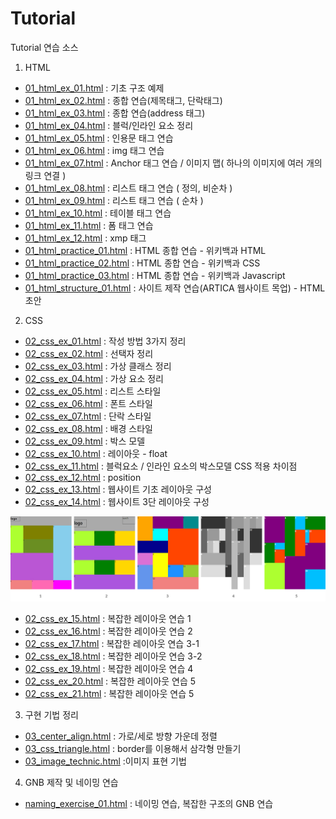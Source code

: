 # Tutorial

Tutorial 연습 소스

1. HTML

- [01_html_ex_01.html](https://github.com/Drawcd/tutorial/blob/master/01_html_ex_01.html) : 기초 구조 예제
- [01_html_ex_02.html](https://github.com/Drawcd/tutorial/blob/master/01_html_ex_02(tag_p_h).html) : 종합 연습(제목태그, 단락태그)
- [01_html_ex_03.html](https://github.com/Drawcd/tutorial/blob/master/01_html_ex_03(address).html) : 종합 연습(address 태그)
- [01_html_ex_04.html](https://github.com/Drawcd/tutorial/blob/master/01_html_ex_04(block_inline).html) : 블럭/인라인 요소 정리
- [01_html_ex_05.html](https://github.com/Drawcd/tutorial/blob/master/01_html_ex_05(q_blockquote_인용문).html) : 인용문 태그 연습
- [01_html_ex_06.html](https://github.com/Drawcd/tutorial/blob/master/01_html_ex_06(img).html) : img 태그 연습
- [01_html_ex_07.html](https://github.com/Drawcd/tutorial/blob/master/01_html_ex_07(a_map_area).html) : Anchor 태그 연습 / 이미지 맵( 하나의 이미지에 여러 개의 링크 연결 )
- [01_html_ex_08.html](https://github.com/Drawcd/tutorial/blob/master/01_html_ex_08(dl_dt_dd_ul).html) : 리스트 태그 연습 ( 정의, 비순차 )
- [01_html_ex_09.html](https://github.com/Drawcd/tutorial/blob/master/01_html_ex_09(ol_li).html) : 리스트 태그 연습 ( 순차 )
- [01_html_ex_10.html](https://github.com/Drawcd/tutorial/blob/master/01_html_ex_10(table_tr_td_caption_colgroup_col_th_tfoot).html) : 테이블 태그 연습
- [01_html_ex_11.html](https://github.com/Drawcd/tutorial/blob/master/01_html_ex_11(input_button_select_option).html) : 폼 태그 연습
- [01_html_ex_12.html](https://github.com/Drawcd/tutorial/blob/master/01_html_ex_12(xmp).html) : xmp 태그
- [01_html_practice_01.html](https://github.com/Drawcd/tutorial/blob/master/01_html_practice_01.html) : HTML 종합 연습 - 위키백과 HTML
- [01_html_practice_02.html](https://github.com/Drawcd/tutorial/blob/master/01_html_practice_02.html) : HTML 종합 연습 - 위키백과 CSS
- [01_html_practice_03.html](https://github.com/Drawcd/tutorial/blob/master/01_html_practice_03.html) : HTML 종합 연습 - 위키백과 Javascript
- [01_html_structure_01.html](https://github.com/Drawcd/tutorial/blob/master/01_html_structure_01.html) : 사이트 제작 연습(ARTICA 웹사이트 목업) - HTML 초안

2. CSS

- [02_css_ex_01.html](https://github.com/ministori/tutorial/blob/master/02_css_ex_01.html) : 작성 방법 3가지 정리
- [02_css_ex_02.html](https://github.com/ministori/tutorial/blob/master/02_css_ex_02.html) : 선택자 정리
- [02_css_ex_03.html](https://github.com/ministori/tutorial/blob/master/02_css_ex_03.html) : 가상 클래스 정리
- [02_css_ex_04.html](https://github.com/ministori/tutorial/blob/master/02_css_ex_04.html) : 가상 요소 정리
- [02_css_ex_05.html](https://github.com/ministori/tutorial/blob/master/02_css_ex_05.html) : 리스트 스타일
- [02_css_ex_06.html](https://github.com/ministori/tutorial/blob/master/02_css_ex_06.html) : 폰트 스타일
- [02_css_ex_07.html](https://github.com/ministori/tutorial/blob/master/02_css_ex_07.html) : 단락 스타일
- [02_css_ex_08.html](https://github.com/ministori/tutorial/blob/master/02_css_ex_08.html) : 배경 스타일
- [02_css_ex_09.html](https://github.com/ministori/tutorial/blob/master/02_css_ex_09.html) : 박스 모델
- [02_css_ex_10.html](https://github.com/ministori/tutorial/blob/master/02_css_ex_10.html) : 레이아웃 - float
- [02_css_ex_11.html](https://github.com/ministori/tutorial/blob/master/02_css_ex_11.html) : 블럭요소 / 인라인 요소의 박스모델 CSS 적용 차이점
- [02_css_ex_12.html](https://github.com/ministori/tutorial/blob/master/02_css_ex_12.html) : position
- [02_css_ex_13.html](https://github.com/ministori/tutorial/blob/master/02_css_ex_13.html) : 웹사이트 기초 레이아웃 구성
- [02_css_ex_14.html](https://github.com/ministori/tutorial/blob/master/02_css_ex_14.html) : 웹사이트 3단 레이아웃 구성

![layout 연습](./images/layout_ex.jpg)

- [02_css_ex_15.html](https://github.com/ministori/tutorial/blob/master/02_css_ex_15.html) : 복잡한 레이아웃 연습 1
- [02_css_ex_16.html](https://github.com/ministori/tutorial/blob/master/02_css_ex_16.html) : 복잡한 레이아웃 연습 2
- [02_css_ex_17.html](https://github.com/ministori/tutorial/blob/master/02_css_ex_17.html) : 복잡한 레이아웃 연습 3-1
- [02_css_ex_18.html](https://github.com/ministori/tutorial/blob/master/02_css_ex_18.html) : 복잡한 레이아웃 연습 3-2
- [02_css_ex_19.html](https://github.com/ministori/tutorial/blob/master/02_css_ex_19.html) : 복잡한 레이아웃 연습 4
- [02_css_ex_20.html](https://github.com/ministori/tutorial/blob/master/02_css_ex_20.html) : 복잡한 레이아웃 연습 5
- [02_css_ex_21.html](https://github.com/ministori/tutorial/blob/master/02_css_ex_20.html) : 복잡한 레이아웃 연습 5


3. 구현 기법 정리

- [03_center_align.html](https://github.com/ministori/tutorial/blob/master/03_center_align.html) : 가로/세로 방향 가운데 정렬
- [03_css_triangle.html](https://github.com/ministori/tutorial/blob/master/03_css_triangle.html) : border를 이용해서 삼각형 만들기
- [03_image_technic.html](https://github.com/ministori/tutorial/blob/master/03_image_technic.html) :이미지 표현 기법

4. GNB 제작 및 네이밍 연습

- [naming_exercise_01.html](https://github.com/ministori/tutorial/tree/master/naming_exercise) : 네이밍 연습, 복잡한 구조의 GNB 연습
